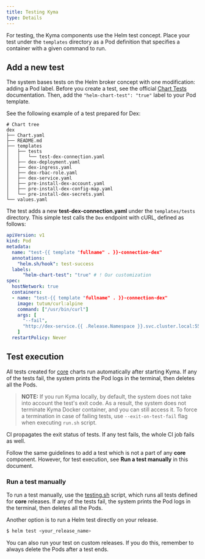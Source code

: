 ```yaml
---
title: Testing Kyma
type: Details
---
```


For testing, the Kyma components use the Helm test concept. Place your test under the `templates` directory as a Pod definition that specifies a container with a given command to run.


## Add a new test

The system bases tests on the Helm broker concept with one modification: adding a Pod label. Before you create a test, see the official [Chart Tests](https://github.com/kubernetes/helm/blob/release-2.7/docs/chart_tests.md) documentation. Then, add the `"helm-chart-test": "true"` label to your Pod template.

See the following example of a test prepared for Dex:

```
# Chart tree
dex
├── Chart.yaml
├── README.md
├── templates
│   ├── tests
│   │   └── test-dex-connection.yaml
│   ├── dex-deployment.yaml
│   ├── dex-ingress.yaml
│   ├── dex-rbac-role.yaml
│   ├── dex-service.yaml
│   ├── pre-install-dex-account.yaml
│   ├── pre-install-dex-config-map.yaml
│   └── pre-install-dex-secrets.yaml
└── values.yaml
```

The test adds a new **test-dex-connection.yaml** under the `templates/tests` directory.
This simple test calls the `Dex` endpoint with cURL, defined as follows:

```yaml
apiVersion: v1
kind: Pod
metadata:
  name: "test-{{ template "fullname" . }}-connection-dex"
  annotations:
    "helm.sh/hook": test-success
  labels:
      "helm-chart-test": "true" # ! Our customization
spec:
  hostNetwork: true
  containers:
  - name: "test-{{ template "fullname" . }}-connection-dex"
    image: tutum/curl:alpine
    command: ["/usr/bin/curl"]
    args: [
      "--fail",
      "http://dex-service.{{ .Release.Namespace }}.svc.cluster.local:5556/.well-known/openid-configuration"
    ]
  restartPolicy: Never
```

## Test execution

All tests created for [core](../../../resources/core/) charts run automatically after starting Kyma.
If any of the tests fail, the system prints the Pod logs in the terminal, then deletes all the Pods.

>**NOTE:** If you run Kyma locally, by default, the system does not take into account the test's exit code. As a result, the system does not terminate Kyma Docker container, and you can still access it.
To force a termination in case of failing tests, use `--exit-on-test-fail` flag when executing `run.sh` script.

CI propagates the exit status of tests. If any test fails, the whole CI job fails as well.

Follow the same guidelines to add a test which is not a part of any **core** component. However, for test execution, see **Run a test manually** in this document.

### Run a test manually

To run a test manually, use the [testing.sh](../../../installation/scripts/testing.sh) script, which runs all tests defined for **core** releases.
If any of the tests fail, the system prints the Pod logs in the terminal, then deletes all the Pods.

Another option is to run a Helm test directly on your release.

```bash
$ helm test <your_release_name>
```

You can also run your test on custom releases. If you do this, remember to always delete the Pods after a test ends.
